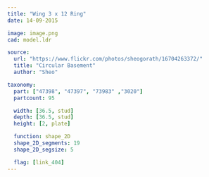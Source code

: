 ```yaml
---
title: "Wing 3 x 12 Ring"
date: 14-09-2015

image: image.png
cad: model.ldr

source:
  url: "https://www.flickr.com/photos/sheogorath/16704263372/"
  title: "Circular Basement"
  author: "Sheo"

taxonomy:
  part: ["47398", "47397", "73983" ,"3020"]
  partcount: 95

  width: [36.5, stud]
  depth: [36.5, stud]
  height: [2, plate]

  function: shape_2D
  shape_2D_segments: 19
  shape_2D_segsize: 5

  flag: [link_404]
---
```

